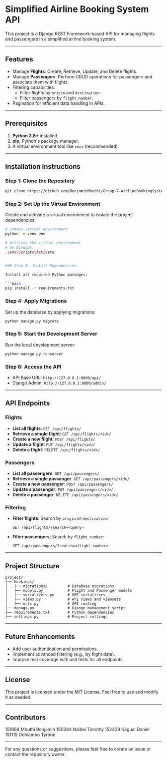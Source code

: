 # Simplified Airline Booking System API

This project is a Django REST Framework-based API for managing flights and passengers in a simplified airline booking system.

---

## Features

- Manage **Flights**: Create, Retrieve, Update, and Delete flights.
- Manage **Passengers**: Perform CRUD operations for passengers and associate them with flights.
- Filtering capabilities:
  - Filter flights by `origin` and `destination`.
  - Filter passengers by `flight_number`.
- Pagination for efficient data handling in APIs.

---

## Prerequisites

1. **Python 3.8+** installed.
2. **pip**, Python's package manager.
3. A virtual environment tool like `venv` (recommended).

---

## Installation Instructions

### Step 1: Clone the Repository

```bash
git clone https://github.com/BenjaminMbuthi/Group-7-AirlineBookingSystem.git
```

### Step 2: Set Up the Virtual Environment

Create and activate a virtual environment to isolate the project dependencies:

```bash
# Create virtual environment
python -m venv env

# Activate the virtual environment
# On Windows:
.\env\Scripts\Activate


### Step 3: Install Dependencies

Install all required Python packages:

```bash
pip install -r requirements.txt
```

### Step 4: Apply Migrations

Set up the database by applying migrations:

```bash
python manage.py migrate
```

### Step 5: Start the Development Server

Run the local development server:

```bash
python manage.py runserver
```

### Step 6: Access the API

- API Base URL: `http://127.0.0.1:8000/api/`
- Django Admin: `http://127.0.0.1:8000/admin/`

---

## API Endpoints

### Flights

- **List all flights**: `GET /api/flights/`
- **Retrieve a single flight**: `GET /api/flights/<id>/`
- **Create a new flight**: `POST /api/flights/`
- **Update a flight**: `PUT /api/flights/<id>/`
- **Delete a flight**: `DELETE /api/flights/<id>/`

### Passengers

- **List all passengers**: `GET /api/passengers/`
- **Retrieve a single passenger**: `GET /api/passengers/<id>/`
- **Create a new passenger**: `POST /api/passengers/`
- **Update a passenger**: `PUT /api/passengers/<id>/`
- **Delete a passenger**: `DELETE /api/passengers/<id>/`

### Filtering

- **Filter flights**: Search by `origin` or `destination`:
  ```
  GET /api/flights/?search=<query>
  ```
- **Filter passengers**: Search by `flight_number`:
  ```
  GET /api/passengers/?search=<flight_number>
  ```

---

## Project Structure

```
project/
├── bookings/
│   ├── migrations/         # Database migrations
│   ├── models.py           # Flight and Passenger models
│   ├── serializers.py      # DRF serializers
│   ├── views.py            # API views and viewsets
│   ├── urls.py             # API routing
├── manage.py               # Django management script
├── requirements.txt        # Python dependencies
├── settings.py             # Project settings
```

---

## Future Enhancements

- Add user authentication and permissions.
- Implement advanced filtering (e.g., by flight date).
- Improve test coverage with unit tests for all endpoints.

---

## License

This project is licensed under the MIT License. Feel free to use and modify it as needed.

---

## Contributors
151664 Mbuthi Benjamin
150344 Naibei Timothy
152439 Kaguai Daniel
151115 Odhiambo Tyrone

---

For any questions or suggestions, please feel free to create an issue or contact the repository owner.

